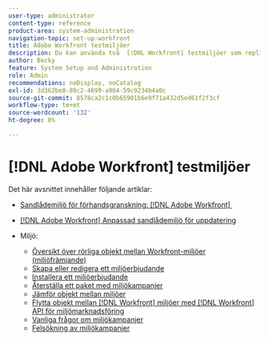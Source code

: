 ```yaml
---
user-type: administrator
content-type: reference
product-area: system-administration
navigation-topic: set-up-workfront
title: Adobe Workfront testmiljöer
description: Du kan använda två  [!DNL Workfront] testmiljöer som replikerar din  [!DNL Workfront] produktionsmiljö. Sandlådan för förhandsgranskning uppdateras varje helg av Workfront. Data som läggs till i din livemiljö på fredag visas i din förhandsvisningssandlåda senast följande måndag. Sandlådan för anpassad uppdatering är en separat testmiljö som uppdateras manuellt av dig. Det finns en extra kostnad för att hämta den anpassade uppdateringssandlådan.
author: Becky
feature: System Setup and Administration
role: Admin
recommendations: noDisplay, noCatalog
exl-id: 3d362be8-89c2-4699-a984-59c9234b4a0c
source-git-commit: 8578ca2c1c0b65901b6e9f71a432d5ed61f2f3cf
workflow-type: tm+mt
source-wordcount: '132'
ht-degree: 0%

---
```


# [!DNL Adobe Workfront] testmiljöer

Det här avsnittet innehåller följande artiklar:

* [Sandlådemiljö för förhandsgranskning:  [!DNL Adobe Workfront] &#x200B;](../../../administration-and-setup/set-up-workfront/workfront-testing-environments/wf-preview-sandbox-environment.md)
* [&#x200B; [!DNL Adobe Workfront] Anpassad sandlådemiljö för uppdatering](../../../administration-and-setup/set-up-workfront/workfront-testing-environments/wf-custom-refresh-sandbox-environment.md)
* Miljö:

   * [Översikt över rörliga objekt mellan Workfront-miljöer (miljöfrämjande)](/help/quicksilver/administration-and-setup/set-up-workfront/workfront-testing-environments/environment-promotion-in-wf.md)
   * [Skapa eller redigera ett miljöerbjudande](/help/quicksilver/administration-and-setup/set-up-workfront/workfront-testing-environments/environment-promotion-create-package.md)
   * [Installera ett miljöerbjudande](/help/quicksilver/administration-and-setup/set-up-workfront/workfront-testing-environments/environment-promotion-install-package.md)
   * [Återställa ett paket med miljökampanjer](/help/quicksilver/administration-and-setup/set-up-workfront/workfront-testing-environments/environment-promotion-rollback.md)
   * [Jämför objekt mellan miljöer](/help/quicksilver/administration-and-setup/set-up-workfront/workfront-testing-environments/environment-promotion-compare.md)
   * [Flytta objekt mellan  [!DNL Workfront] miljöer med  [!DNL Workfront] API för miljömarknadsföring](/help/quicksilver/administration-and-setup/set-up-workfront/workfront-testing-environments/environment-promotion.md)
   * [Vanliga frågor om miljökampanjer](/help/quicksilver/administration-and-setup/set-up-workfront/workfront-testing-environments/environment-promotion-faq.md)
   * [Felsökning av miljökampanjer](/help/quicksilver/administration-and-setup/set-up-workfront/workfront-testing-environments/environment-promotion-troubleshooting.md)

